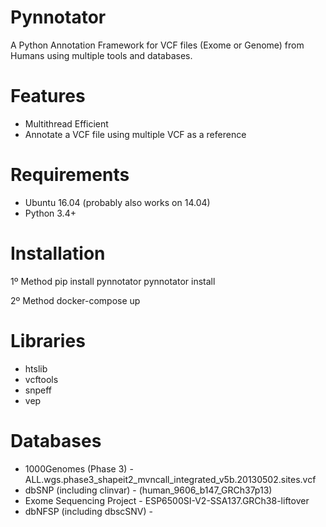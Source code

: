 # Pynnotator

A Python Annotation Framework for VCF files (Exome or Genome) from Humans using multiple tools and databases.

Features
========
- Multithread Efficient
- Annotate a VCF file using multiple VCF as a reference

Requirements
============

- Ubuntu 16.04 (probably also works on 14.04)
- Python 3.4+

Installation 
============

1º Method
    pip install pynnotator
    pynnotator install

2º Method
    docker-compose up

Libraries
=========

- htslib
- vcftools
- snpeff
- vep

Databases
=========

- 1000Genomes (Phase 3) - ALL.wgs.phase3_shapeit2_mvncall_integrated_v5b.20130502.sites.vcf 
- dbSNP (including clinvar) - (human_9606_b147_GRCh37p13) 
- Exome Sequencing Project - ESP6500SI-V2-SSA137.GRCh38-liftover
- dbNFSP (including dbscSNV) - 


